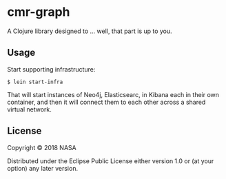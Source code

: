 # cmr-graph

A Clojure library designed to ... well, that part is up to you.

## Usage

Start supporting infrastructure:

```
$ lein start-infra
```

That will start instances of Neo4j, Elasticsearc, in Kibana each in their own
container, and then it will connect them to each other across a shared virtual
network.


## License

Copyright © 2018 NASA

Distributed under the Eclipse Public License either version 1.0 or (at
your option) any later version.
